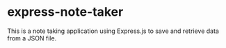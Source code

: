 # express-note-taker

This is a note taking application using Express.js to save and retrieve data from a JSON file.
